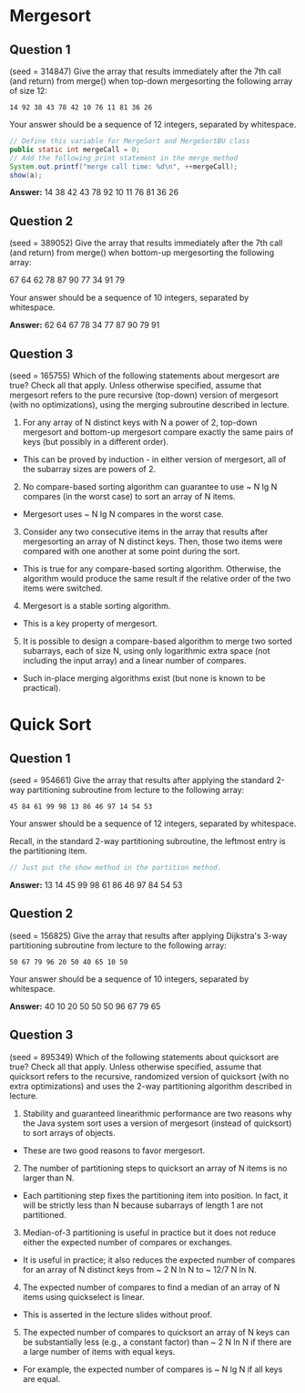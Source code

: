 # Mergesort

## Question 1
(seed = 314847)
Give the array that results immediately after the 7th call (and return)
from merge() when top-down mergesorting the following array of size 12:

    14 92 38 43 78 42 10 76 11 81 36 26

Your answer should be a sequence of 12 integers, separated by whitespace.

```java
// Define this variable for MergeSort and MergeSortBU class
public static int mergeCall = 0;
// Add the following print statement in the merge method
System.out.printf("merge call time: %d\n", ++mergeCall);
show(a);
```

**Answer:**
14 38 42 43 78 92 10 11 76 81 36 26

## Question 2
(seed = 389052)
Give the array that results immediately after the 7th call (and return)
from merge() when bottom-up mergesorting the following array:

67 64 62 78 87 90 77 34 91 79

Your answer should be a sequence of 10 integers, separated by whitespace.

**Answer:**
62 64 67 78 34 77 87 90 79 91

## Question 3

(seed = 165755)
Which of the following statements about mergesort are true? Check all that apply.
Unless otherwise specified, assume that mergesort refers to the pure recursive
(top-down) version of mergesort (with no optimizations), using the merging
subroutine described in lecture.

1. For any array of N distinct keys with N a power of 2, top-down mergesort and
bottom-up mergesort compare exactly the same pairs of keys (but possibly in a
different order).
  * This can be proved by induction - in either version of mergesort, all of the
    subarray sizes are powers of 2.

2. No compare-based sorting algorithm can guarantee to use ~ N lg N compares
  (in the worst case) to sort an array of N items.
  * Mergesort uses ~ N lg N compares in the worst case.

3. Consider any two consecutive items in the array that results after
mergesorting an array of N distinct keys. Then, those two items were compared
with one another at some point during the sort.
  * This is true for any compare-based sorting algorithm. Otherwise, the
    algorithm would produce the same result if the relative order of the two
    items were switched.

4. Mergesort is a stable sorting algorithm.
  * This is a key property of mergesort.

5. It is possible to design a compare-based algorithm to merge two sorted
subarrays, each of size N, using only logarithmic extra space
(not including the input array) and a linear number of compares.
  * Such in-place merging algorithms exist (but none is known to be practical).

# Quick Sort

## Question 1
(seed = 954661)
Give the array that results after applying the standard 2-way partitioning
subroutine from lecture to the following array:

    45 84 61 99 98 13 86 46 97 14 54 53

Your answer should be a sequence of 12 integers, separated by whitespace.

Recall, in the standard 2-way partitioning subroutine, the leftmost entry is the
partitioning item.

```java
// Just put the show method in the partition method.
```

**Answer:**
13 14 45 99 98 61 86 46 97 84 54 53

## Question 2

(seed = 156825)
Give the array that results after applying Dijkstra's 3-way partitioning
subroutine from lecture to the following array:

    50 67 79 96 20 50 40 65 10 50

Your answer should be a sequence of 10 integers, separated by whitespace.

**Answer:**
40 10 20 50 50 50 96 67 79 65

## Question 3
(seed = 895349)
Which of the following statements about quicksort are true? Check all that apply. Unless otherwise specified, assume that quicksort refers to the recursive, randomized version of quicksort (with no extra optimizations) and uses the 2-way partitioning algorithm described in lecture.

1. Stability and guaranteed linearithmic performance are two reasons why the Java system sort uses a version of mergesort (instead of quicksort) to sort arrays of objects.
  * These are two good reasons to favor mergesort.

2. The number of partitioning steps to quicksort an array of N items is no larger than N.
  * Each partitioning step fixes the partitioning item into position. In fact, it will be strictly less than N because subarrays of length 1 are not partitioned.

3. Median-of-3 partitioning is useful in practice but it does not reduce either the expected number of compares or exchanges.
  * It is useful in practice; it also reduces the expected number of compares for an array of N distinct keys from ~ 2 N ln N to ~ 12/7 N ln N.

4. The expected number of compares to find a median of an array of N items using quickselect is linear.
  * This is asserted in the lecture slides without proof.

5. The expected number of compares to quicksort an array of N keys can be
substantially less (e.g., a constant factor) than ~ 2 N ln N if there are a
large number of items with equal keys.
  * For example, the expected number of compares is ~ N lg N if all keys are equal.
